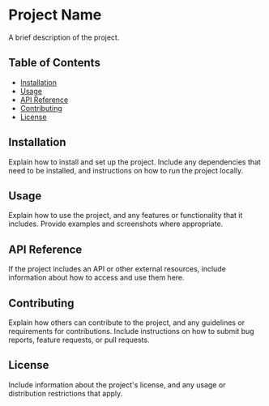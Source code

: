 # Project Name

A brief description of the project.

## Table of Contents

- [Installation](#installation)
- [Usage](#usage)
- [API Reference](#api-reference)
- [Contributing](#contributing)
- [License](#license)

## Installation

Explain how to install and set up the project. Include any dependencies that need to be installed, and instructions on how to run the project locally.

## Usage

Explain how to use the project, and any features or functionality that it includes. Provide examples and screenshots where appropriate.

## API Reference

If the project includes an API or other external resources, include information about how to access and use them here.

## Contributing

Explain how others can contribute to the project, and any guidelines or requirements for contributions. Include instructions on how to submit bug reports, feature requests, or pull requests.

## License

Include information about the project's license, and any usage or distribution restrictions that apply.
